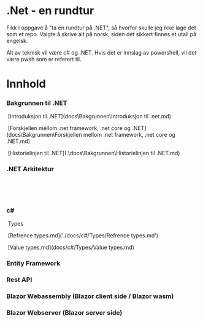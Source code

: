 # .Net - en rundtur

Fikk i oppgave å "ta en rundtur på .NET", så hvorfor skulle jeg ikke lage det som et repo.
Valgte å skrive alt på norsk, siden det sikkert finnes et utall på engelsk. 

Alt av teknisk vil være c# og .NET. 
Hvis det er innslag av powershell, vil det være pwsh som er referert til. 



# Innhold

### Bakgrunnen til .NET

​	[Introduksjon til .NET](docs\Bakgrunnen\Introduksjon til .net.md) 

​	[Forskjellen mellom .net framework, .net core og .NET](docs\Bakgrunnen\Forskjellen mellom .net framework, .net core og .NET.md) 

​	[Historielinjen til .NET](.\docs\Bakgrunnen\Historielinjen til .NET.md) 


### .NET Arkitektur

​	

​	

### c#

​	Types

​		 [Refrence types.md]('./docs/c#/Types/Refrence types.md') 

​		 [Value types.md](docs/c#/Types/Value types.md) 

### Entity Framework





### Rest API





### Blazor Webassembly (Blazor client side / Blazor wasm)





### Blazor Webserver (Blazor server side)





















